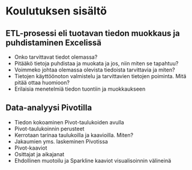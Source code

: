 # Koulutuksen sisältö

## ETL-prosessi eli tuotavan tiedon muokkaus ja puhdistaminen Excelissä

* Onko tarvittavat tiedot olemassa?
* Pitääkö tietoja puhdistaa ja muokata ja jos, niin miten se tapahtuu?
* Voimmeko johtaa olemassa olevista tiedoista tarvittavia ja miten?
* Tietojen käyttöönoton valmistelu ja tarvittavien tietojen poiminta. Mitä pitää ottaa huomioon?
* Erilaisia menetelmiä tiedon tuontiin ja muokkaukseen

## Data-analyysi Pivotilla

* Tiedon kokoaminen Pivot-taulukoiden avulla
* Pivot-taulukoinnin perusteet
* Kerrotaan tarinaa taulukoilla ja kaavioilla. Miten?
* Jakaumien yms. laskeminen Pivotissa
* Pivot-kaaviot
* Osittajat ja aikajanat
* Ehdollinen muotoilu ja Sparkline kaaviot visualisoinnin välineinä